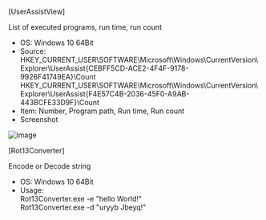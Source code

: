 [UserAssistView]  

List of executed programs, run time, run count  
- OS: Windows 10 64Bit
- Source: HKEY_CURRENT_USER\SOFTWARE\Microsoft\Windows\CurrentVersion\Explorer\UserAssist\{CEBFF5CD-ACE2-4F4F-9178-9926F41749EA}\Count  
HKEY_CURRENT_USER\SOFTWARE\Microsoft\Windows\CurrentVersion\Explorer\UserAssist\{F4E57C4B-2036-45F0-A9AB-443BCFE33D9F}\Count
- Item: Number, Program path, Run time, Run count
- Screenshot  

![image](https://user-images.githubusercontent.com/69110090/94151565-85782280-feb5-11ea-8aff-972619165566.png)  


[Rot13Converter]  

Encode or Decode string  
- OS: Windows 10 64Bit
- Usage:  
Rot13Converter.exe -e "hello World!"  
Rot13Converter.exe -d "uryyb Jbeyq!"
